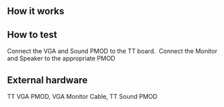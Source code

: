 <!---

This file is used to generate your project datasheet. Please fill in the information below and delete any unused
sections.

You can also include images in this folder and reference them in the markdown. Each image must be less than
512 kb in size, and the combined size of all images must be less than 1 MB.
-->

## How it works


## How to test

Connect the VGA and Sound PMOD to the TT board.  Connect the Monitor and Speaker to the appropriate PMOD

## External hardware
TT VGA PMOD, VGA Monitor Cable, TT Sound PMOD

